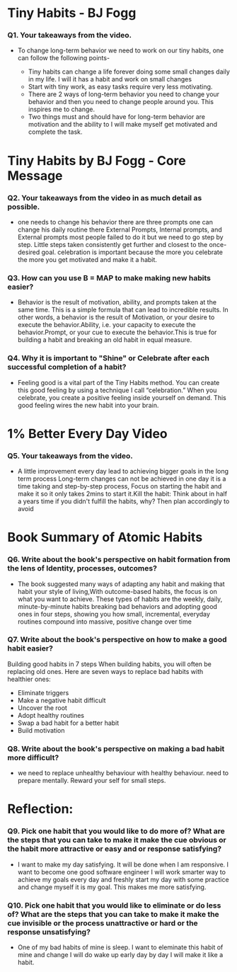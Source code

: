 # Tiny Habits - BJ Fogg

### Q1. Your takeaways from the video.

- To change long-term behavior we need to work on our tiny habits, one can follow the following points-
    
    - Tiny habits can change a life forever doing some small changes daily in my life. I will it has a habit and work on small changes  
    - Start with tiny work, as easy tasks require very less motivating.
    - There are 2 ways of long-term behavior you need to change your behavior and then you need to change people around you. This inspires me to change.
    - Two things must and should have for long-term behavior are motivation and the ability to  I will make myself get motivated and complete the task.

# Tiny Habits by BJ Fogg - Core Message

### Q2. Your takeaways from the video in as much detail as possible.

- one needs to change his behavior there are three prompts one can change his daily routine there External Prompts, Internal prompts, and External prompts most people failed to do it but we need to go step by step. Little steps taken consistently get further and closest to the once-desired goal. celebration is important because the more you celebrate the more you get motivated and make it a habit.


### Q3. How can you use B = MAP to make making new habits easier?

- Behavior is the result of motivation, ability, and prompts taken at the same time. This is a simple formula that can lead to incredible results. In other words, a behavior is the result of Motivation, or your desire to execute the behavior.Ability, i.e. your capacity to execute the behavior.Prompt, or your cue to execute the behavior.This is true for building a habit and breaking an old habit in equal measure.


### Q4. Why it is important to "Shine" or Celebrate after each successful completion of a habit?

- Feeling good is a vital part of the Tiny Habits method. You can create this good feeling by using a technique I call “celebration.” When you celebrate, you create a positive feeling inside yourself on demand. This good feeling wires the new habit into your brain.

# 1% Better Every Day Video

### Q5. Your takeaways from the video.

- A little improvement every day lead to achieving bigger goals in the long term process Long-term changes can not be achieved in one day it is a time taking and step-by-step process, Focus on starting the habit and make it so it only takes 2mins to start it.Kill the habit: Think about in half a years time if you didn't fulfill the habits, why? Then plan accordingly to avoid 

# Book Summary of Atomic Habits

### Q6. Write about the book's perspective on habit formation from the lens of Identity, processes, outcomes?

- The book suggested many ways of adapting any habit and making that habit your style of living,With outcome-based habits, the focus is on what you want to achieve. These types of habits are the weekly, daily, minute-by-minute habits breaking bad behaviors and adopting good ones in four steps, showing you how small, incremental, everyday routines compound into massive, positive change over time

### Q7. Write about the book's perspective on how to make a good habit easier?

Building good habits in 7 steps When building habits, you will often be replacing old ones. Here are seven ways to replace bad habits with healthier ones:

- Eliminate triggers
- Make a negative habit difficult
- Uncover the root
- Adopt healthy routines
- Swap a bad habit for a better habit
- Build motivation

### Q8. Write about the book's perspective on making a bad habit more difficult?

- we need to replace unhealthy behaviour with healthy behaviour. need to prepare mentally. Reward your self for small steps.

# Reflection:

### Q9. Pick one habit that you would like to do more of? What are the steps that you can take to make it make the cue obvious or the habit more attractive or easy and or response satisfying?

- I want to make my day satisfying. It will be done when I am responsive. I want to become one good software engineer I will work smarter way to achieve my goals every day and freshly start my day with some practice and change myself it is my goal. This makes me more satisfying.

### Q10. Pick one habit that you would like to eliminate or do less of? What are the steps that you can take to make it make the cue invisible or the process unattractive or hard or the response unsatisfying?

- One of my bad habits of mine is sleep. I want to eleminate this habit of mine and change I will do wake up early day by day I will make it like a habit.
